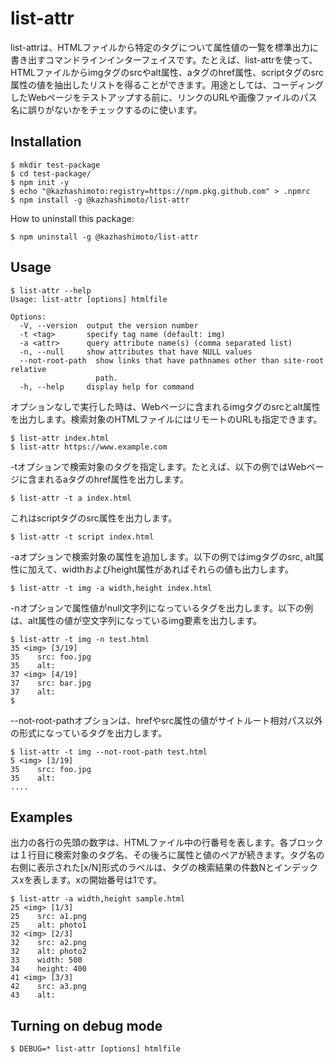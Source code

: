 # list-attr
list-attrは、HTMLファイルから特定のタグについて属性値の一覧を標準出力に書き出すコマンドラインインターフェイスです。たとえば、list-attrを使って、HTMLファイルからimgタグのsrcやalt属性、aタグのhref属性、scriptタグのsrc属性の値を抽出したリストを得ることができます。用途としては、コーディングしたWebページをテストアップする前に、リンクのURLや画像ファイルのパス名に誤りがないかをチェックするのに使います。

## Installation
```
$ mkdir test-package
$ cd test-package/
$ npm init -y
$ echo "@kazhashimoto:registry=https://npm.pkg.github.com" > .npmrc
$ npm install -g @kazhashimoto/list-attr
```

How to uninstall this package:
```
$ npm uninstall -g @kazhashimoto/list-attr
```

## Usage
```
$ list-attr --help
Usage: list-attr [options] htmlfile

Options:
  -V, --version  output the version number
  -t <tag>       specify tag name (default: img)
  -a <attr>      query attribute name(s) (comma separated list)
  -n, --null     show attributes that have NULL values
  --not-root-path  show links that have pathnames other than site-root relative
                   path.
  -h, --help     display help for command
```

オプションなしで実行した時は、Webページに含まれるimgタグのsrcとalt属性を出力します。検索対象のHTMLファイルにはリモートのURLも指定できます。
```
$ list-attr index.html
$ list-attr https://www.example.com
```

-tオプションで検索対象のタグを指定します。たとえば、以下の例ではWebページに含まれるaタグのhref属性を出力します。
```
$ list-attr -t a index.html
```

これはscriptタグのsrc属性を出力します。
```
$ list-attr -t script index.html
```

-aオプションで検索対象の属性を追加します。以下の例ではimgタグのsrc, alt属性に加えて、widthおよびheight属性があればそれらの値も出力します。
```
$ list-attr -t img -a width,height index.html
```

-nオプションで属性値がnull文字列になっているタグを出力します。以下の例は、alt属性の値が空文字列になっているimg要素を出力します。
```
$ list-attr -t img -n test.html
35 <img> [3/19]
35    src: foo.jpg
35    alt:
37 <img> [4/19]
37    src: bar.jpg
37    alt:
$
```

--not-root-pathオプションは、hrefやsrc属性の値がサイトルート相対パス以外の形式になっているタグを出力します。
```
$ list-attr -t img --not-root-path test.html
5 <img> [3/19]
35    src: foo.jpg
35    alt:
....
```

## Examples
出力の各行の先頭の数字は、HTMLファイル中の行番号を表します。各ブロックは１行目に検索対象のタグ名、その後ろに属性と値のペアが続きます。タグ名の右側に表示された[x/N]形式のラベルは、タグの検索結果の件数Nとインデックスxを表します。xの開始番号は1です。
```
$ list-attr -a width,height sample.html
25 <img> [1/3]
25    src: a1.png
25    alt: photo1
32 <img> [2/3]
32    src: a2.png
32    alt: photo2
33    width: 500
34    height: 400
41 <img> [3/3]
42    src: a3.png
43    alt:
```

## Turning on debug mode
```
$ DEBUG=* list-attr [options] htmlfile
```
